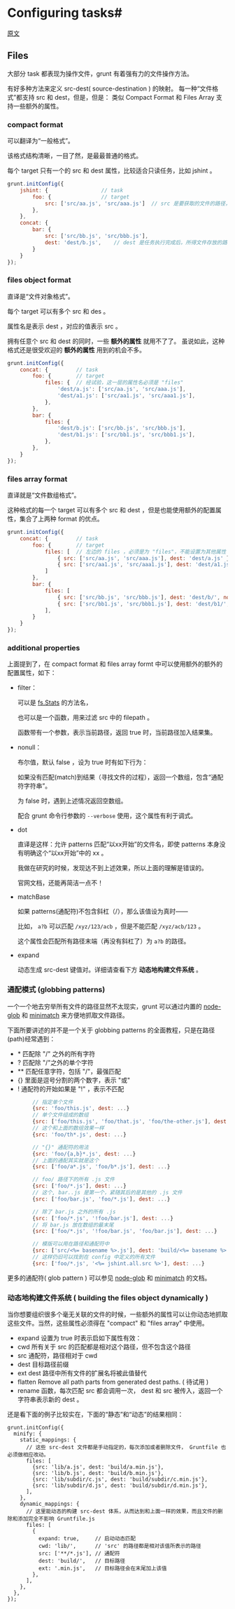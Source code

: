 # Configuring tasks#

[原文](http://gruntjs.com/configuring-tasks)


## Files   
大部分 task 都表现为操作文件，grunt 有着强有力的文件操作方法。
    
有好多种方法来定义 src-dest( source-destination ) 的映射。
每一种“文件格式”都支持 src 和 dest，但是，但是：
类似 Compact Format 和 Files Array 支持一些额外的属性。

### compact format

可以翻译为“一般格式”。

该格式结构清晰，一目了然，是最最普通的格式。

每个 target 只有一个的 src 和 dest 属性，比较适合只读任务，比如 jshint 。

```js
grunt.initConfig({
    jshint: {                 // task
        foo: {                // target
            src: ['src/aa.js', 'src/aaa.js']  // src 是要获取的文件的路径，数组
        },
    },
    concat: {
        bar: {
            src: ['src/bb.js', 'src/bbb.js'],
            dest: 'dest/b.js',    // dest 是任务执行完成后，所得文件存放的路径
        }
    }
});
```

### files object format

直译是“文件对象格式”。

每个 target 可以有多个 src 和 des 。

属性名是表示 dest ，对应的值表示 src 。

拥有任意个 src 和 dest 的同时，一些 **额外的属性** 就用不了了。
虽说如此，这种格式还是很受欢迎的 **额外的属性** 用到的机会不多。

```js
grunt.initConfig({
    concat: {         // task
        foo: {        // target 
            files: {  // 经试验，这一层的属性名必须是 "files"
                'dest/a.js': ['src/aa.js', 'src/aaa.js'],
                'dest/a1.js': ['src/aa1.js', 'src/aaa1.js'],
            },
        },
        bar: {
            files: {
                'dest/b.js': ['src/bb.js', 'src/bbb.js'],
                'dest/b1.js': ['src/bb1.js', 'src/bbb1.js'],
            },
        },
    }
});
```

### files array format

直译就是“文件数组格式”。

这种格式的每一个 target 可以有多个 src 和 dest ，但是也能使用额外的配置属性，集合了上两种 format 的优点。

```js
grunt.initConfig({
    concat: {         // task
        foo: {        // target
            files: [  // 左边的 files ，必须是为 "files"，不能设置为其他属性
                { src: ['src/aa.js', 'src/aaa.js'], dest: 'dest/a.js' },
                { src: ['src/aa1.js', 'src/aaa1.js'], dest: 'dest/a1.js' },
            ]
        },
        bar: {
            files: [
                { src: ['src/bb.js', 'src/bbb.js'], dest: 'dest/b/', nonull: true },      // 这里用到了 nonull
                { src: ['src/bb1.js', 'src/bbb1.js'], dest: 'dest/b1/', filter: 'isFile' },//filter
            ],
        }
    }
});
```

### additional properties
上面提到了，在 compact format 和 files array formt 中可以使用额外的额外的配置属性，如下：

+ filter：

    可以是 [fs.Stats](http://nodejs.org/docs/latest/api/fs.html#fs_class_fs_stats) 的方法名，
    
    也可以是一个函数，用来过滤 src 中的 filepath 。
    
    函数带有一个参数，表示当前路径，返回 true 时，当前路径加入结果集。

+ nonull：

    布尔值，默认 false ，设为 true 时有如下行为：

    如果没有匹配(match)到结果（寻找文件的过程），返回一个数组，包含“通配符字符串”。

    为 false 时，遇到上述情况返回空数组。

    配合 grunt 命令行参数的 `--verbose` 使用，这个属性有利于调式。

+ dot
    
    直译是这样：允许 patterns 匹配“以xx开始”的文件名，即使 patterns 本身没有明确这个“以xx开始”中的 xx 。

    我做在研究的时候，发现达不到上述效果，所以上面的理解是错误的。

    官网文档，还能再简洁一点不！


+ matchBase
    
    如果 patterns(通配符)不包含斜杠（/），那么该值设为真时——

    比如， `a?b` 可以匹配 `/xyz/123/acb` ，但是不能匹配 `/xyz/acb/123` 。

    这个属性会匹配所有路径末端（再没有斜杠了）为 `a?b` 的路径。


+ expand

    动态生成 src-dest 键值对。详细请查看下方 **动态地构建文件系统** 。

### 通配模式 (globbing patterns)

一个一个地去穷举所有文件的路径显然不太现实，grunt 可以通过内置的 [node-glob](https://github.com/isaacs/node-glob) 和 [minimatch](https://github.com/isaacs/minimatch) 来方便地抓取文件路径。

下面所要讲述的并不是一个关于 globbing patterns 的全面教程，只是在路径(path)经常遇到：
+ \*  匹配除 "/" 之外的所有字符
+ ?   匹配除 "/"之外的单个字符
+ **  匹配任意字符，包括 "/"，最强匹配
+ {}  里面是逗号分割的两个数字，表示 "或"
+ !   通配符的开始如果是 "!" ，表示不匹配

```js
        // 指定单个文件
        {src: 'foo/this.js', dest: ...}
        // 单个文件组成的数组
        {src: ['foo/this.js', 'foo/that.js', 'foo/the-other.js'], dest: ...}
        // 这个和上面的数组效果一样
        {src: 'foo/th*.js', dest: ...}

        // "{}" 通配符的用法
        {src: 'foo/{a,b}*.js', dest: ...}
        // 上面的通配其实就是这个
        {src: ['foo/a*.js', 'foo/b*.js'], dest: ...}

        // foo/ 路径下的所有 .js 文件
        {src: ['foo/*.js'], dest: ...}
        // 这个, bar..js 是第一个，紧随其后的是其他的 .js 文件
        {src: ['foo/bar.js', 'foo/*.js'], dest: ...}

        // 除了 bar.js 之外的所有 .js 
        {src: ['foo/*.js', '!foo/bar.js'], dest: ...}
        // 将 bar.js 放在数组的最末尾
        {src: ['foo/*.js', '!foo/bar.js', 'foo/bar.js'], dest: ...}

        // 模版可以用在路径和通配符中
        {src: ['src/<%= basename %>.js'], dest: 'build/<%= basename %>.min.js'}
        // 这样仍旧可以找到在 config 中定义的所有文件
        {src: ['foo/*.js', '<%= jshint.all.src %>'], dest: ...}
```

更多的通配符( glob pattern ) 可以参见 [node-glob](https://github.com/isaacs/node-glob) 和 [minimatch](https://github.com/isaacs/minimatch) 的文档。

### 动态地构建文件系统 ( building the files object dynamically )

当你想要组织很多个毫无关联的文件的时候，一些额外的属性可以让你动态地抓取这些文件。当然，这些属性必须得在 "compact" 和 "files array" 中使用。
+ expand 设置为 true 时表示启如下属性有效：
+ cwd 所有关于 src 的匹配都是相对这个路径，但不包含这个路径
+ src 通配符，路径相对于 cwd
+ dest 目标路径前缀
+ ext dest 路径中所有文件的扩展名将被此值替代
+ flatten Remove all path parts from generated dest paths. ( 待试用 )
+ rename 函数，每次匹配 src 都会调用一次， dest 和 src 被传入，返回一个字符串表示新的 dest 。

还是看下面的例子比较实在，下面的“静态”和“动态”的结果相同：

    grunt.initConfig({
      minify: {
        static_mappings: {
          // 这些 src-dest 文件都是手动指定的，每次添加或者删除文件， Gruntfile 也必须做相应改动。
          files: [
            {src: 'lib/a.js', dest: 'build/a.min.js'},
            {src: 'lib/b.js', dest: 'build/b.min.js'},
            {src: 'lib/subdir/c.js', dest: 'build/subdir/c.min.js'},
            {src: 'lib/subdir/d.js', dest: 'build/subdir/d.min.js'},
          ],
        },
        dynamic_mappings: {
          // 这里能动态的构建 src-dest 体系，从而达到和上面一样的效果，而且文件的删除和添加完全不影响 Gruntfile.js
          files: [
            {
              expand: true,     // 启动动态匹配
              cwd: 'lib/',      // 'src' 的路径都是相对该值所表示的路径
              src: ['**/*.js'], // 通配符
              dest: 'build/',   // 目标路径
              ext: '.min.js',   // 目标路径会在末尾加上该值
            },
          ],
        },
      },
    });